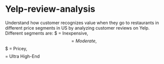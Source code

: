 # Yelp-review-analysis
Understand how customer recognizes value when they go to restaurants in different price segments in US by analyzing customer reviews on Yelp. Different segments are: $ = Inexpensive, $$ = Moderate, $$$ = Pricey, $$$$ = Ultra High-End
